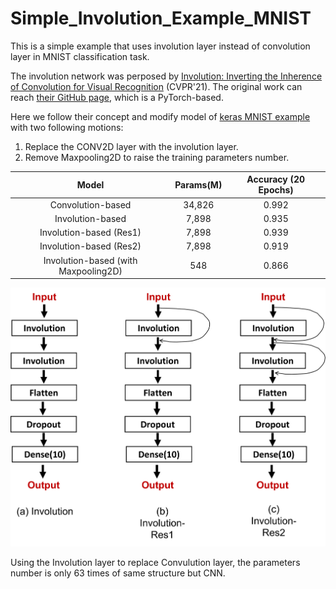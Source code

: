 # Simple_Involution_Example_MNIST
This is a simple example that uses involution layer instead of convolution layer in MNIST classification task.

The involution network was perposed by [Involution: Inverting the Inherence of Convolution for Visual Recognition](https://arxiv.org/abs/2103.06255) (CVPR'21).
The original work can reach [their GitHub page](https://github.com/d-li14/involution/), which is a PyTorch-based.

Here we follow their concept and modify model of [keras MNIST example](https://keras.io/examples/vision/mnist_convnet/) with two following motions:
1. Replace the CONV2D layer with the involution layer.
2. Remove Maxpooling2D to raise the training parameters number.

|         Model         | Params(M) | Accuracy (20 Epochs) |
:---------------------:|:---------:|:--------:|
| Convolution-based    |  34,826 | 0.992  | 
| Involution-based    |  7,898 | 0.935  | 
| Involution-based (Res1)    |  7,898 | 0.939  | 
| Involution-based (Res2)    |  7,898 | 0.919  | 
| Involution-based (with Maxpooling2D)    |  548 | 0.866  |

![N](https://github.com/JacobChen1998/Involution_Example_MNIST/blob/main/Network.png)

Using the Involution layer to replace Convulution layer, the parameters number is only 63 times of same structure but CNN.
